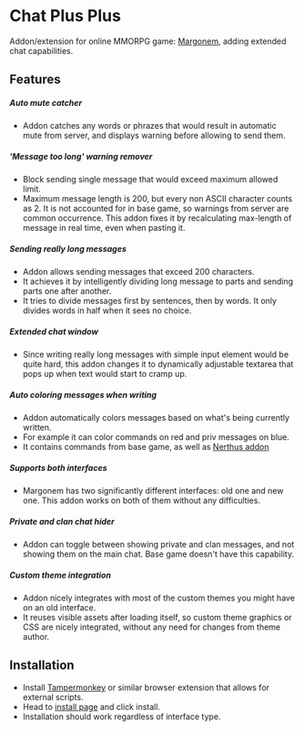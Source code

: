 Chat Plus Plus
======
Addon/extension for online MMORPG game: [Margonem](https://www.margonem.pl/), adding extended chat capabilities.


Features
------
##### Auto mute catcher
  - Addon catches any words or phrazes that would result in automatic mute from server,
  and displays warning before allowing to send them.
  
##### 'Message too long' warning remover
 - Block sending single message that would exceed maximum allowed limit.
 - Maximum message length is 200, but every non ASCII character counts as 2.
   It is not accounted for in base game, so warnings from server are common occurrence.
   This addon fixes it by recalculating max-length of message in real time, even when pasting it.
   
##### Sending really long messages 
 - Addon allows sending messages that exceed 200 characters.
 - It achieves it by intelligently dividing long message to parts and sending parts one after another.
 - It tries to divide messages first by sentences, then by words. It only divides words in half when it sees no choice.
 
##### Extended chat window
 - Since writing really long messages with simple input element would be quite hard, this addon changes it
 to dynamically adjustable textarea that pops up when text would start to cramp up.
 
##### Auto coloring messages when writing
 - Addon automatically colors messages based on what's being currently written.
 - For example it can color commands on red and priv messages on blue.
 - It contains commands from base game, as well as [Nerthus addon](https://github.com/akrzyz/nerthusaddon)

##### Supports both interfaces
 - Margonem has two significantly different interfaces: old one and new one.
 This addon works on both of them without any difficulties.
 
##### Private and clan chat hider
 - Addon can toggle between showing private and clan messages, and not showing them on the main chat.
 Base game doesn't have this capability.

##### Custom theme integration
 - Addon nicely integrates with most of the custom themes you might have on an old interface.
 - It reuses visible assets after loading itself, so custom theme graphics or CSS are nicely integrated,
 without any need for changes from theme author.
 
Installation
------
 - Install [Tampermonkey](https://www.tampermonkey.net/) or similar browser extension that allows for external scripts.
 - Head to [install page](https://krisaphalon.github.io/margonem-chatPlusPlus/chatPlusPlus.user.js) and click install.
 - Installation should work regardless of interface type.
